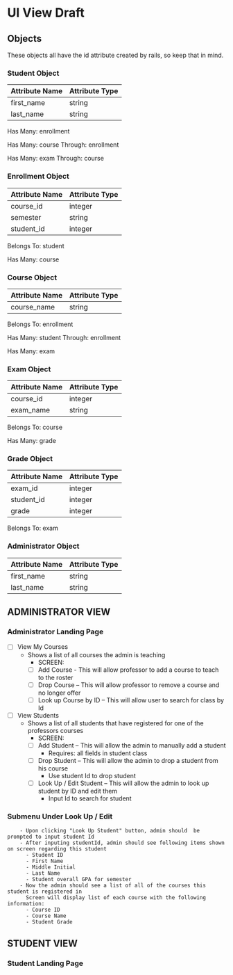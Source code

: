 # UI View Draft

## Objects

These objects all have the id attribute created by rails, so keep that in mind.

### Student Object

|Attribute Name|Attribute Type|
|--------------|--------------|
|first_name    |string        |
|last_name     |string        |

Has Many: enrollment

Has Many: course Through: enrollment

Has Many: exam Through: course

### Enrollment Object

|Attribute Name|Attribute Type|
|--------------|--------------|
|course_id     |integer       |
|semester      |string        |
|student_id    |integer       |

Belongs To: student

Has Many: course

### Course Object

|Attribute Name|Attribute Type|
|--------------|--------------|
|course_name   |string        |

Belongs To: enrollment

Has Many: student Through: enrollment

Has Many: exam

### Exam Object

|Attribute Name|Attribute Type|
|--------------|--------------|
|course_id     |integer       |
|exam_name     |string        |

Belongs To: course

Has Many: grade

### Grade Object

|Attribute Name|Attribute Type|
|--------------|--------------|
|exam_id       |integer       |
|student_id    |integer       |
|grade         |integer       |

Belongs To: exam

### Administrator Object

|Attribute Name|Attribute Type|
|--------------|--------------|
|first_name    |string        |
|last_name     |string        |

## ADMINISTRATOR VIEW

### Administrator Landing Page

- [ ] View My Courses
  - Shows a list of all courses the admin is teaching
    - SCREEN:
    - [ ] Add Course - This will allow professor to add a course to teach to the roster
    - [ ] Drop Course – This will allow professor to remove a course and no longer offer
    - [ ] Look up Course by ID – This will allow user to search for class by Id
- [ ] View Students
  - Shows a list of all students that have registered for one of the professors courses
    - SCREEN:
    - [ ] Add Student – This will allow the admin to manually add a student
      - Requires: all fields in student class
    - [ ] Drop Student – This will allow the admin to drop a student from his course
      - Use student Id to drop student
    - [ ] Look Up / Edit Student – This will allow the admin to look up student by ID and edit them
      - Input Id to search for student

### Submenu Under Look Up / Edit

        - Upon clicking "Look Up Student" button, admin should  be prompted to input student Id
        - After inputing studentId, admin should see following items shown on screen regarding this student
          - Student ID
          - First Name
          - Middle Initial
          - Last Name
          - Student overall GPA for semester
        - Now the admin should see a list of all of the courses this student is registered in
          Screen will display list of each course with the following information:
          - Course ID
          - Course Name
          - Student Grade

## STUDENT VIEW

### Student Landing Page
